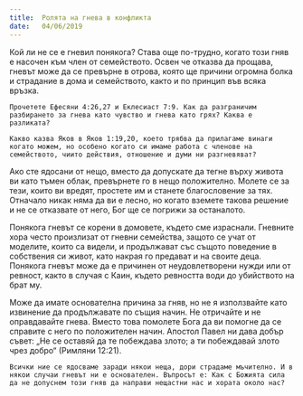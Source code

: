 ```yaml
---
title:  Ролята на гнева в конфликта
date:   04/06/2019
---
```


Кой ли не се е гневил понякога? Става още по-трудно, когато този гняв е насочен към член от семейството. Освен че отказва да прощава, гневът може да се превърне в отрова, която ще причини огромна болка и страдание в дома и семейството, както и по принцип във всяка връзка.

`Прочетете Ефесяни 4:26,27 и Еклесиаст 7:9. Как да разграничим разбирането за гнева като чувство и гнева като грях? Каква е разликата?`

`Какво казва Яков в Яков 1:19,20, което трябва да прилагаме винаги когато можем, но особено когато си имаме работа с членове на семейството, чиито действия, отношение и думи ни разгневяват?`

Ако сте ядосани от нещо, вместо да допускате да тегне върху живота ви като тъмен облак, превърнете го в нещо положително. Молете се за тези, които ви вредят, простете им и станете благословение за тях. Отначало никак няма да ви е лесно, но когато вземете такова решение и не се отказвате от него, Бог ще се погрижи за останалото.

Понякога гневът се корени в домовете, където сме израснали. Гневните хора често произлизат от гневни семейства, защото се учат от моделите, които са видели, и продължават със същото поведение в собствения си живот, като накрая го предават и на своите деца. Понякога гневът може да е причинен от неудовлетворени нужди или от ревност, както в случая с Каин, където ревността води до убийството на брат му. 

Може да имате основателна причина за гняв, но не я използвайте като извинение да продължавате по същия начин. Не отричайте и не оправдавайте гнева. Вместо това помолете Бога да ви помогне да се справите с него по положителен начин. Апостол Павел ни дава добър съвет: „Не се оставяй да те побеждава злото; а ти побеждавай злото чрез добро“ (Римляни 12:21).

`Всички ние се ядосваме заради някои неща, дори страдаме мъчително. И в някои случаи гневът ни е основателен. Въпросът е: Как с Божията сила да не допуснем този гняв да направи нещастни нас и хората около нас?`